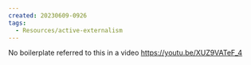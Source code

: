 ```yaml
---
created: 20230609-0926
tags:
  - Resources/active-externalism
---
```


No boilerplate referred to this in a video
https://youtu.be/XUZ9VATeF_4

